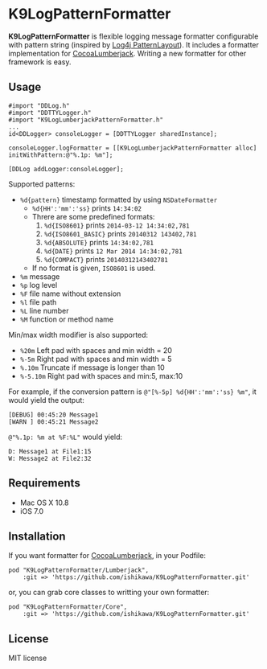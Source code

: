 # K9LogPatternFormatter

**K9LogPatternFormatter** is flexible logging message formatter configurable with pattern string (inspired by [Log4j PatternLayout](http://logging.apache.org/log4j/2.x/manual/layouts.html#PatternLayout)). It includes a formatter implementation for [CocoaLumberjack](https://github.com/CocoaLumberjack/CocoaLumberjack). Writing a new formatter for other framework is easy.

## Usage

```objc
#import "DDLog.h"
#import "DDTTYLogger.h"
#import "K9LogLumberjackPatternFormatter.h"
...
id<DDLogger> consoleLogger = [DDTTYLogger sharedInstance];

consoleLogger.logFormatter = [[K9LogLumberjackPatternFormatter alloc] initWithPattern:@"%.1p: %m"];

[DDLog addLogger:consoleLogger];
```

Supported patterns:

* `%d{pattern}` timestamp formatted by using `NSDateFormatter`
    * `%d{HH':'mm':'ss}` prints `14:34:02`
    * Threre are some predefined formats:
        1. `%d{ISO8601}` prints `2014-03-12 14:34:02,781`
        2. `%d{ISO8601_BASIC}` prints `20140312 143402,781`
        3. `%d{ABSOLUTE}` prints `14:34:02,781`
        4. `%d{DATE}` prints `12 Mar 2014 14:34:02,781`
        5. `%d{COMPACT}` prints `20140312143402781`
    * If no format is given, `ISO8601` is used.
* `%m` message
* `%p` log level
* `%F` file name without extension
* `%l` file path
* `%L` line number
* `%M` function or method name

Min/max width modifier is also supported:

* `%20m` Left pad with spaces and min width = 20
* `%-5m` Right pad with spaces and min width = 5
* `%.10m` Truncate if message is longer than 10
* `%-5.10m` Right pad with spaces and min:5, max:10

For example, if the conversion pattern is `@"[%-5p] %d{HH':'mm':'ss} %m"`,  it would yield the output:

```
[DEBUG] 00:45:20 Message1
[WARN ] 00:45:21 Message2
```

`@"%.1p: %m at %F:%L"` would yield:

```
D: Message1 at File1:15
W: Message2 at File2:32
```

## Requirements

- Mac OS X 10.8
- iOS 7.0

## Installation

If you want formatter for [CocoaLumberjack](https://github.com/CocoaLumberjack/CocoaLumberjack), in your Podfile:

    pod "K9LogPatternFormatter/Lumberjack",
        :git => 'https://github.com/ishikawa/K9LogPatternFormatter.git'

or, you can grab core classes to writting your own formatter:

    pod "K9LogPatternFormatter/Core",
        :git => 'https://github.com/ishikawa/K9LogPatternFormatter.git'

## License

MIT license

